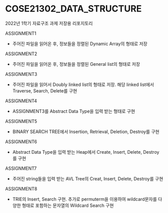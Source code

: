 # COSE21302_DATA_STRUCTURE

2022년 1학기 자료구조 과제 저장용 리포지토리

ASSIGNMENT1
- 주어진 파일을 읽어온 후, 정보들을 정렬된 Dynamic Array의 형태로 저장

ASSIGNMENT2
- 주어진 파일을 읽어온 후, 정보들을 정렬된 General list의 형태로 저장

ASSIGNMENT3
- 주어진 파일을 읽어서 Doubly linked list의 형태로 저장. 해당 linked list에서 Traverse, Search, Delete를 구현

ASSIGNMENT4
- ASSIGNMENT3를 Abstract Data Type을 입력 받는 형태로 구현

ASSIGNMENT5
- BINARY SEARCH TREE에서 Insertion, Retrieval, Deletion, Destroy를 구현

ASSIGNMENT6
- Abstract Data Type을 입력 받는 Heap에서 Create, Insert, Delete, Destroy를 구현

ASSIGNMENT7
- 주어진 string들을 입력 받는 AVL Tree의 Creat, Insert, Delete, Destroy를 구현

ASSIGNMENT8
- TRIE의 Insert, Search 구현. 추가로 permuterm을 이용하여 wildcard문자를 다양한 형태로 포함하는 문자열의 Wildcard Search 구현
